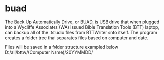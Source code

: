 # buad
The Back Up Automatically Drive, or BUAD, is USB drive that when plugged into a Wycliffe Associates (WA) issued Bible Translation Tools (BTT) laptop, can backup all of the .tstudio files from BTTWriter onto itself.  The program creates a folder tree that separates files based on computer and date.

Files will be saved in a folder structure exampled below
D:/all/bttw/(Computer Name)/20YYMMDD/
